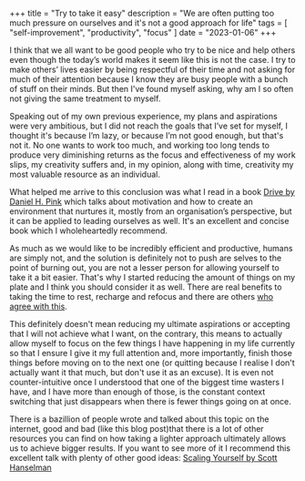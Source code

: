 +++
title = "Try to take it easy"
description = "We are often putting too much pressure on ourselves and it's not a good approach for life"
tags = [
  "self-improvement",
  "productivity",
  "focus"
]
date = "2023-01-06"
+++

I think that we all want to be good people who try to be nice and help others
even though the today’s world makes it seem like this is not the case.
I try to make others’ lives easier by being respectful of their time and not
asking for much of their attention because I know they are busy people with a
bunch of stuff on their minds.
But then I've found myself asking, why am I so often not giving the same
treatment to myself.

Speaking out of my own previous experience, my plans and aspirations were very
ambitious, but I did not reach the goals that I’ve set for myself, I thought
it's because I’m lazy, or because I’m not good enough, but that's not it.
No one wants to work too much, and working too long tends to produce very
diminishing returns as the focus and effectiveness of my work slips, my
creativity suffers and, in my opinion, along with time, creativity my most
valuable resource as an individual.

What helped me arrive to this conclusion was what I read in a book
[Drive by Daniel H. Pink](https://www.goodreads.com/book/show/6452796-drive)
which talks about motivation and how to create an environment that nurtures it,
mostly from an organisation’s perspective, but it can be applied to leading
ourselves as well.
It's an excellent and concise book which I wholeheartedly recommend.

As much as we would like to be incredibly efficient and productive, humans are
simply not, and the solution is definitely not to push are selves to the point
of burning out, you are not a lesser person for allowing yourself to take it a
bit easier.
That's why I started reducing the amount of things on my plate and I think you
should consider it as well. There are real benefits to taking the time to rest,
recharge and refocus and there are others
[who agree with this](https://www.cnbc.com/2023/01/06/how-slowing-down-at-work-can-help-you-get-more-done.html).

This definitely doesn't mean reducing my ultimate aspirations or accepting that
I will not achieve what I want, on the contrary, this means to actually allow
myself to focus on the few things I have happening in my life currently so that
I ensure I give it my full attention and, more importantly, finish those things
before moving on to the next one (or quitting because I realise I don't actually
want it that much, but don't use it as an excuse).
It is even not counter-intuitive once I understood that one of the biggest time
wasters I have, and I have more than enough of those, is the constant context
switching that just disappears when there is fewer things going on at once.

There is a bazillion of people wrote and talked about this topic on the
internet, good and bad (like this blog post)that there is a lot of other
resources you can find on how taking a lighter approach ultimately allows us to
achieve bigger results.
If you want to see more of it I recommend this excellent talk with plenty of
other good
ideas: [Scaling Yourself by Scott Hanselman](https://youtu.be/FS1mnISoG7U)
